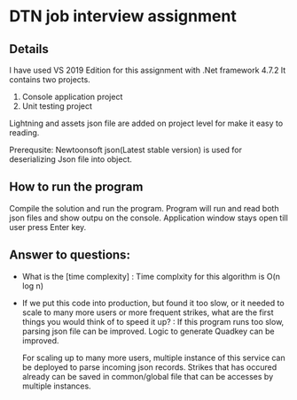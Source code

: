 # DTN job interview assignment

## Details

I have used VS 2019 Edition for this assignment with .Net framework 4.7.2 
It contains two projects. 
1. Console application project
2. Unit testing project

Lightning and assets json file are added on project level for make it easy to reading. 

Prerequsite:
Newtoonsoft json(Latest stable version) is used for deserializing Json file into object.

## How to run the program
Compile the solution and run the program.
Program will run and read both json files and show outpu on the console. 
Application window stays open till user press Enter key.

## Answer to questions:
- What is the [time complexity] : Time complxity for this algorithm is O(n log n)

- If we put this code into production, but found it too slow, or it needed to scale to many more users or more frequent strikes, what are the first things you would think of to speed it up?
: If this program runs too slow, parsing json file can be improved. Logic to generate Quadkey can be improved.

  For scaling up to many more users, multiple instance of this service can be deployed to parse incoming json records. 
  Strikes that has occured already can be saved in common/global file that can be accesses by multiple instances.
  
